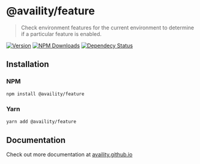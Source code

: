# @availity/feature

> Check environment features for the current environment to determine if a particular feature is enabled.

[![Version](https://img.shields.io/npm/v/@availity/feature.svg?style=for-the-badge)](https://www.npmjs.com/package/@availity/feature)
[![NPM Downloads](https://img.shields.io/npm/dt/@availity/feature.svg?style=for-the-badge)](https://www.npmjs.com/package/@availity/feature)
[![Dependecy Status](https://img.shields.io/librariesio/release/npm/@availity/feature?style=for-the-badge)](https://github.com/Availity/availity-react/blob/master/packages/feature/package.json)

## Installation

### NPM

```bash
npm install @availity/feature
```

### Yarn

```bash
yarn add @availity/feature
```

## Documentation

Check out more documentation at [availity.github.io](https://availity.github.io/availity-react/components/feature)
